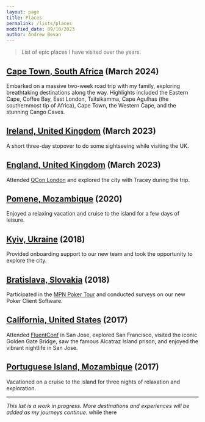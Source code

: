 ```yaml
---
layout: page
title: Places
permalink: /lists/places
modified_date: 09/10/2023
author: Andrew Bevan
---
```

>List of epic places I have visited over the years.

## [Cape Town, South Africa](https://www.capetown.travel/) (March 2024)
Embarked on a massive two-week road trip with my family, exploring breathtaking destinations along the way. Highlights included the Eastern Cape, Coffee Bay, East London, Tsitsikamma, Cape Agulhas (the southernmost tip of Africa), Cape Town, the Western Cape, and the stunning Cango Caves.

## [Ireland, United Kingdom](https://www.ireland.com/) (March 2023)
A short three-day stopover to do some sightseeing while visiting the UK.

## [England, United Kingdom](https://www.visitlondon.com/) (March 2023)
Attended [QCon London](https://qconlondon.com/) and explored the city with Tracey during the trip.

## [Pomene, Mozambique](https://www.visitmozambique.net/destination/pomene/) (2020)
Enjoyed a relaxing vacation and cruise to the island for a few days of leisure.

## [Kyiv, Ukraine](https://www.visitukraine.today/) (2018)
Provided onboarding support to our new team and took the opportunity to explore the city.

## [Bratislava, Slovakia](https://www.visitbratislava.com/) (2018)
Participated in the [MPN Poker Tour](https://www.onlinegamblingwebsites.com/blog/goodbye-microgaming-poker-mpn-closes-after-17-years-of-action/) and conducted surveys on our new Poker Client Software.

## [California, United States](https://www.visitcalifornia.com/) (2017)
Attended [FluentConf](https://conferences.oreilly.com/fluent/fl-ca) in San Jose, explored San Francisco, visited the iconic Golden Gate Bridge, saw the famous Alcatraz Island prison, and enjoyed the vibrant nightlife in San Jose.

## [Portuguese Island, Mozambique](https://www.visitmozambique.net/destination/portuguese-island/) (2017)
Vacationed on a cruise to the island for three nights of relaxation and exploration.

---

*This list is a work in progress. More destinations and experiences will be added as my journeys continue.*
while there
